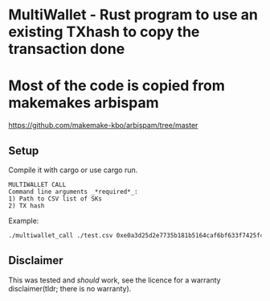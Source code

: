 # MultiWallet - Rust program to use an existing TXhash to copy the transaction done

# Most of the code is copied from makemakes arbispam

https://github.com/makemake-kbo/arbispam/tree/master

## Setup

Compile it with cargo or use cargo run.

```
MULTIWALLET CALL
Command line arguments _*required*_:
1) Path to CSV list of SKs
2) TX hash
```

Example:

```bash
./multiwallet_call ./test.csv 0xe0a3d25d2e7735b181b5164caf6bf633f7425f454290f6172109da8817d8bde0
```

## Disclaimer

This was tested and _should_ work, see the licence for a warranty disclaimer(tldr; there is no warranty).
